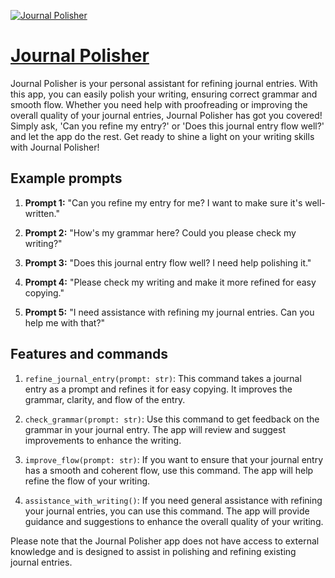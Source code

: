 [![Journal Polisher](https://files.oaiusercontent.com/file-lpaddudYGHXkh5Yz7GnXodIB?se=2123-10-16T18%3A02%3A35Z&sp=r&sv=2021-08-06&sr=b&rscc=max-age%3D31536000%2C%20immutable&rscd=attachment%3B%20filename%3D2e0f2185-3702-4aa9-b4d2-1fe5143f36a3.png&sig=OGQ7M%2B911xI8fKHcoFe9B5Iitdr%2BTLGGbVn7C7mGYeQ%3D)](https://chat.openai.com/g/g-0bkf4mNTa-journal-polisher)

# [Journal Polisher](https://chat.openai.com/g/g-0bkf4mNTa-journal-polisher)

Journal Polisher is your personal assistant for refining journal entries. With this app, you can easily polish your writing, ensuring correct grammar and smooth flow. Whether you need help with proofreading or improving the overall quality of your journal entries, Journal Polisher has got you covered! Simply ask, 'Can you refine my entry?' or 'Does this journal entry flow well?' and let the app do the rest. Get ready to shine a light on your writing skills with Journal Polisher!

## Example prompts

1. **Prompt 1:** "Can you refine my entry for me? I want to make sure it's well-written."

2. **Prompt 2:** "How's my grammar here? Could you please check my writing?"

3. **Prompt 3:** "Does this journal entry flow well? I need help polishing it."

4. **Prompt 4:** "Please check my writing and make it more refined for easy copying."

5. **Prompt 5:** "I need assistance with refining my journal entries. Can you help me with that?"

## Features and commands

1. `refine_journal_entry(prompt: str)`: This command takes a journal entry as a prompt and refines it for easy copying. It improves the grammar, clarity, and flow of the entry.

2. `check_grammar(prompt: str)`: Use this command to get feedback on the grammar in your journal entry. The app will review and suggest improvements to enhance the writing.

3. `improve_flow(prompt: str)`: If you want to ensure that your journal entry has a smooth and coherent flow, use this command. The app will help refine the flow of your writing.

4. `assistance_with_writing()`: If you need general assistance with refining your journal entries, you can use this command. The app will provide guidance and suggestions to enhance the overall quality of your writing.

Please note that the Journal Polisher app does not have access to external knowledge and is designed to assist in polishing and refining existing journal entries.